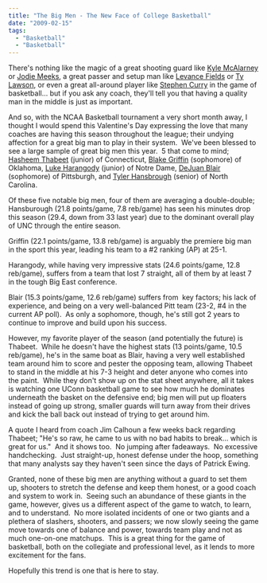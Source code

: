 ```yaml
---
title: "The Big Men - The New Face of College Basketball"
date: "2009-02-15"
tags:
  - "Basketball"
  - "Basketball"
---
```


There's nothing like the magic of a great shooting guard like [Kyle McAlarney](http://sports.espn.go.com/ncb/player/profile?playerId=26941) or [Jodie Meeks](http://sports.espn.go.com/ncb/player/profile?playerId=31683), a great passer and setup man like [Levance Fields](http://sports.espn.go.com/ncb/player/profile?playerId=27292) or [Ty Lawson](http://sports.espn.go.com/ncb/player/profile?playerId=31608), or even a great all-around player like [Stephen Curry](http://sports.espn.go.com/ncb/player/profile?playerId=32284) in the game of basketball... but if you ask any coach, they'll tell you that having a quality man in the middle is just as important.

And so, with the NCAA Basketball tournament a very short month away, I thought I would spend this Valentine's Day expressing the love that many coaches are having this season throughout the league; their undying affection for a great big man to play in their system.  We've been blessed to see a large sample of great big men this year.  5 that come to mind; [Hasheem Thabeet](http://sports.espn.go.com/ncb/player/profile?playerId=31559) (junior) of Connecticut, [Blake Griffin](http://sports.espn.go.com/ncb/player/profile?playerId=36259) (sophomore) of Oklahoma, [Luke Harangody](http://sports.espn.go.com/ncb/player/profile?playerId=36578) (junior) of Notre Dame, [DeJuan Blair](http://sports.espn.go.com/ncb/player/profile?playerId=36578) (sophomore) of Pittsburgh, and [Tyler Hansbrough](http://sports.espn.go.com/ncb/player/profile?playerId=27018) (senior) of North Carolina.

Of these five notable big men, four of them are averaging a double-double; Hansburough (21.8 points/game, 7.8 reb/game) has seen his minutes drop this season (29.4, down from 33 last year) due to the dominant overall play of UNC through the entire season.

Griffin (22.1 points/game, 13.8 reb/game) is arguably the premiere big man in the sport this year, leading his team to a #2 ranking (AP) at 25-1.

Harangody, while having very impressive stats (24.6 points/game, 12.8 reb/game), suffers from a team that lost 7 straight, all of them by at least 7 in the tough Big East conference.

Blair (15.3 points/game, 12.6 reb/game) suffers from  key factors; his lack of experience, and being on a very well-balanced Pitt team (23-2, #4 in the current AP poll).  As only a sophomore, though, he's still got 2 years to continue to improve and build upon his success.

However, my favorite player of the season (and potentially the future) is Thabeet.  While he doesn't have the highest stats (13 points/game, 10.5 reb/game), he's in the same boat as Blair, having a very well established team around him to score and pester the opposing team, allowing Thabeet to stand in the middle at his 7-3 height and deter anyone who comes into the paint.  While they don't show up on the stat sheet anywhere, all it takes is watching one UConn basketball game to see how much he dominates underneath the basket on the defensive end; big men will put up floaters instead of going up strong, smaller guards will turn away from their drives and kick the ball back out instead of trying to get around him.

A quote I heard from coach Jim Calhoun a few weeks back regarding Thabeet; "He's so raw, he came to us with no bad habits to break... which is great for us."  And it shows too.  No jumping after fadeaways.  No excessive handchecking.  Just straight-up, honest defense under the hoop, something that many analysts say they haven't seen since the days of Patrick Ewing.

Granted, none of these big men are anything without a guard to set them up, shooters to stretch the defense and keep them honest, or a good coach and system to work in.  Seeing such an abundance of these giants in the game, however, gives us a different aspect of the game to watch, to learn, and to understand.  No more isolated incidents of one or two giants and a plethera of slashers, shooters, and passers; we now slowly seeing the game move towards one of balance and power, towards team play and not as much one-on-one matchups.  This is a great thing for the game of basketball, both on the collegiate and professional level, as it lends to more excitement for the fans.

Hopefully this trend is one that is here to stay.
